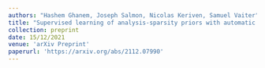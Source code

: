 ```yaml
---
authors: "Hashem Ghanem, Joseph Salmon, Nicolas Keriven, Samuel Vaiter"
title: "Supervised learning of analysis-sparsity priors with automatic differentiation"
collection: preprint
date: 15/12/2021
venue: 'arXiv Preprint'
paperurl: 'https://arxiv.org/abs/2112.07990'
---
```

